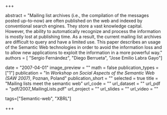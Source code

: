 +++

abstract = "Mailing list archives (i.e., the compilation of the messages posted up-to-now) are often published on the web and indexed by conventional search engines. They store a vast knowledge capital. However, the ability to automatically recognize and process the information is mostly lost at publishing time. As a result, the current mailing list archives are difficult to query and have a limited use. This paper describes an usage of the Semantic Web technologies in order to avoid the information loss and to allow new applications to exploit the information in a more powerful way." 
authors = [
 "Sergio Fernández",
 "Diego Berrueta",
 "Jose Emilio Labra Gayo"]

date = "2007-04-01"
image_preview = ""
math = false
publication_types = ["1"]
publication = "In *Workshop on Social Aspects of the Semantic Web (SAW 2007)*, Poznan, Poland"
publication_short = ""
selected = true
title = "Mailing lists meet the semantic web"
url_code = ""
url_dataset = ""
url_pdf = "pdf/2007_MailingLists.pdf"
url_project = ""
url_slides = ""
url_video = ""

tags=["Semantic-web", "XBRL"]

+++


